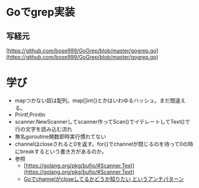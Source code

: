 # Goでgrep実装

## 写経元

[https://github.com/bose999/GoGrep/blob/master/gogrep.go](https://github.com/bose999/GoGrep/blob/master/gogrep.go)

# 学び

- mapつかない奴は配列。map[]int{}とかはいわゆるハッシュ。まだ間違える。
- Printf,Println
- scanner.NewScannerしてscanner作ってScan()でイテレートしてText()で行の文字を読み込む流れ
- 無名goroutine関数即時実行慣れてない
- channelはcloseされると0を返す。for{}でchannelが閉じるのを待って0の時にbreakするという書き方があるのか。
- 参照
  - [https://golang.org/pkg/bufio/#Scanner.Text](https://golang.org/pkg/bufio/#Scanner.Text)
  - [Goでchannelがcloseしてるかどうか知りたい というアンチパターン](https://beatsync.net/main/log20150325.html)